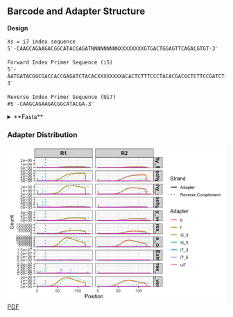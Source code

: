 ## Barcode and Adapter Structure

**Design**

    Xs = i7 index sequence
    5′-CAAGCAGAAGACGGCATACGAGATNNNNNNNNNXXXXXXXXGTGACTGGAGTTCAGACGTGT-3′

    Forward Index Primer Sequence (i5)
    5′-AATGATACGGCGACCACCGAGATCTACACXXXXXXXXACACTCTTTCCCTACACGACGCTCTTCCGATCT-3′

    Reverse Index Primer Sequence (Ui7)
    #5′-CAAGCAGAAGACGGCATACGA-3′

<details>
<summary>
**Fasta**
</summary>

    >f
    AGATCGGAAGAGCACACGTCTGAACTCCAGTCA
    >b
    AGATCGGAAGAGCGTCGTGTAGGGAAAGAGTGT
    >i7_5
    CAAGCAGAAGACGGCATACGAGAT
    >i7_3
    GTGACTGGAGTTCAGACGTGT
    >i5_5
    AATGATACGGCGACCACCGAGATCTACAC
    >i5_3
    ACACTCTTTCCCTACACGACGCTCTTCCGATCT
    >ui7
    CAAGCAGAAGACGGCATACGA   

</details>

### Adapter Distribution

![](README_files/figure-markdown_strict/unnamed-chunk-1-1.png)[PDF](adapter.pdf)
